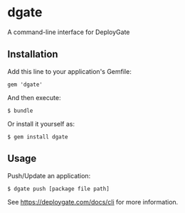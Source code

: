 # dgate

A command-line interface for DeployGate

## Installation

Add this line to your application's Gemfile:

    gem 'dgate'

And then execute:

    $ bundle

Or install it yourself as:

    $ gem install dgate

## Usage

Push/Update an application:

    $ dgate push [package file path]

See https://deploygate.com/docs/cli for more information.
